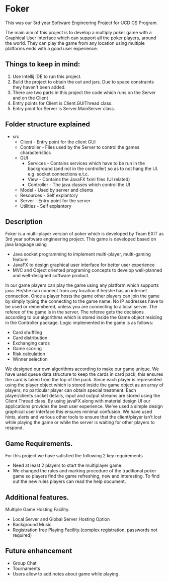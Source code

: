 # Foker
This was our 3rd year Software Engineering Project for UCD CS Program.

The main aim of this project is to develop a multiply poker game with a Graphical User Interface which can support all the poker players, around the world. They can play the game from any location using multiple platforms ends with a good user experience. 

## Things to keep in mind:
1. Use Intellij IDE to run this project.
2. Build the project to obtain the out and jars. Due to space constraints they haven't been added.
3. There are two parts in this project the code which runs on the Server and on the Client
 1. Entry points for Client is Client.GUIThread class.
 2. Entry point for Server is Server.MainServer class.
 
## Folder structure explained
* src
  * Client - Entry point for the client GUI
  * Controller - Files used by the Server to control the games characteristics
  * GUI
    * Services - Contains services which have to be run in the background (and not in the controller) so as to not hang the UI. e.g. socket connections e.t.c.
    * View - Contains the JavaFX fxml files (UI related)
    * Controller - The java classes which control the UI
  * Model - Used by server and clients
  * Resources - Self explantory
  * Server - Entry point for the server
  * Utilities - Self explantory

## Description
 
Foker is a multi-player version of poker which is developed by Team EXIT as 3rd year software engineering project. This game is developed based on java language using

  * Java socket programming to implement multi-player, multi-gaming feature
  * JavaFX to design graphical user interface for better user experience
  * MVC and Object oriented programing concepts to develop well-planned and well-designed software product.
  
In our game players can play the game using any platform which supports java. He/she can connect from any location if he/she has an internet connection. Once a player hosts the game other players can join the game by simply typing the connecting to the game name. No IP addresses have to be used or remembered, unless you are connecting to a local server. The referee of the game is in the server. The referee gets the decisions according to our algorithms which is stored inside the Game object residing in the Controller package. Logic implemented in the game is as follows:
  * Card shuffling
  * Card distribution
  * Exchanging cards
  * Game scoring
  * Risk calculation
  * Winner selection
  
We designed our own algorithms according to make our game unique. We have used queue data structure to keep the cards in card pack, this ensures the card is taken from the top of the pack. Since each player is represented using the player object which is stored inside the game object as an array of players, no particular player can obtain special treatment. Each player/clients socket details, input and output streams are stored using the Client Thread class. By using javaFX along with material design UI our applications provides the best user experience. We’ve used a simple design graphical user interface this ensures minimal confusion. We have used hints, alerts and various other tools to ensure that the client/player isn’t lost while playing the game or while the server is waiting for other players to respond.

## Game Requirements.
 For this project we have satisfied the following 2 key requirements
  * Need at least 2 players to start the multiplayer game.
  * We changed the rules and marking procedure of the traditional poker game so players find the game refreshing, new and interesting.    To find out the new rules players can read the help document.
  
## Additional features.
   Multiple Game Hosting Facility.
  * Local Server and Global Server Hosting Option
  * Background Music
  * Registration free Playing Facility.(complex registration, passwords not required)
  
## Future enhancement
  * Group Chat
  * Tournaments
  * Users allow to add notes about game while playing. 
